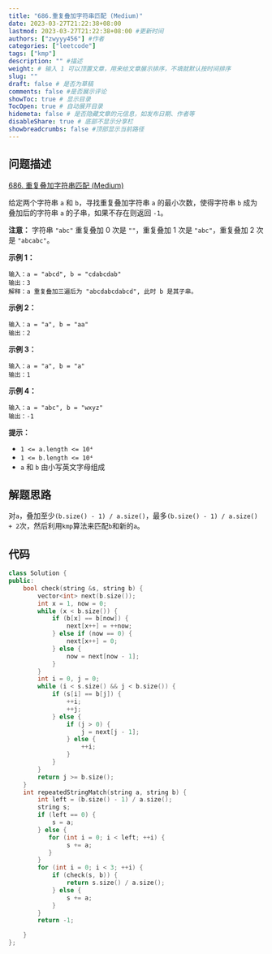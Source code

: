 ```yaml
---
title: "686.重复叠加字符串匹配 (Medium)"
date: 2023-03-27T21:22:38+08:00
lastmod: 2023-03-27T21:22:38+08:00 #更新时间
authors: ["zwyyy456"] #作者
categories: ["leetcode"]
tags: ["kmp"]
description: "" #描述
weight: # 输入 1 可以顶置文章，用来给文章展示排序，不填就默认按时间排序
slug: ""
draft: false # 是否为草稿
comments: false #是否展示评论
showToc: true # 显示目录
TocOpen: true # 自动展开目录
hidemeta: false # 是否隐藏文章的元信息，如发布日期、作者等
disableShare: true # 底部不显示分享栏
showbreadcrumbs: false #顶部显示当前路径
---
```

## 问题描述
[686. 重复叠加字符串匹配 (Medium)](https://leetcode.cn/problems/repeated-string-match/)

给定两个字符串 `a` 和 `b`，寻找重复叠加字符串 `a` 的最小次数，使得字符串 `b` 成为叠加后的字符串
`a` 的子串，如果不存在则返回 `-1`。

**注意：** 字符串 `"abc"` 重复叠加 0 次是 `""`，重复叠加 1 次是 `"abc"`，重复叠加 2
次是 `"abcabc"`。

**示例 1：**

```
输入：a = "abcd", b = "cdabcdab"
输出：3
解释：a 重复叠加三遍后为 "abcdabcdabcd", 此时 b 是其子串。

```

**示例 2：**

```
输入：a = "a", b = "aa"
输出：2

```

**示例 3：**

```
输入：a = "a", b = "a"
输出：1

```

**示例 4：**

```
输入：a = "abc", b = "wxyz"
输出：-1

```

**提示：**

- `1 <= a.length <= 10⁴`
- `1 <= b.length <= 10⁴`
- `a` 和 `b` 由小写英文字母组成

## 解题思路
对`a`，叠加至少`(b.size() - 1) / a.size()`，最多`(b.size() - 1) / a.size() + 2`次，然后利用`kmp`算法来匹配`b`和新的`a`。

## 代码
```cpp
class Solution {
public:
    bool check(string &s, string b) {
        vector<int> next(b.size());
        int x = 1, now = 0;
        while (x < b.size()) {
            if (b[x] == b[now]) {
                next[x++] = ++now;
            } else if (now == 0) {
                next[x++] = 0;
            } else {
                now = next[now - 1];
            }
        }
        int i = 0, j = 0;
        while (i < s.size() && j < b.size()) {
            if (s[i] == b[j]) {
                ++i;
                ++j;
            } else {
                if (j > 0) {
                    j = next[j - 1];
                } else {
                    ++i;
                }
            }
        }
        return j >= b.size();
    }
    int repeatedStringMatch(string a, string b) {
        int left = (b.size() - 1) / a.size();
        string s;
        if (left == 0) {
            s = a;
        } else {
           for (int i = 0; i < left; ++i) {
                s += a; 
           } 
        }
        for (int i = 0; i < 3; ++i) {
            if (check(s, b)) {
                return s.size() / a.size();
            } else {
                s += a;
            }
        }
        return -1;

    }
};
```

